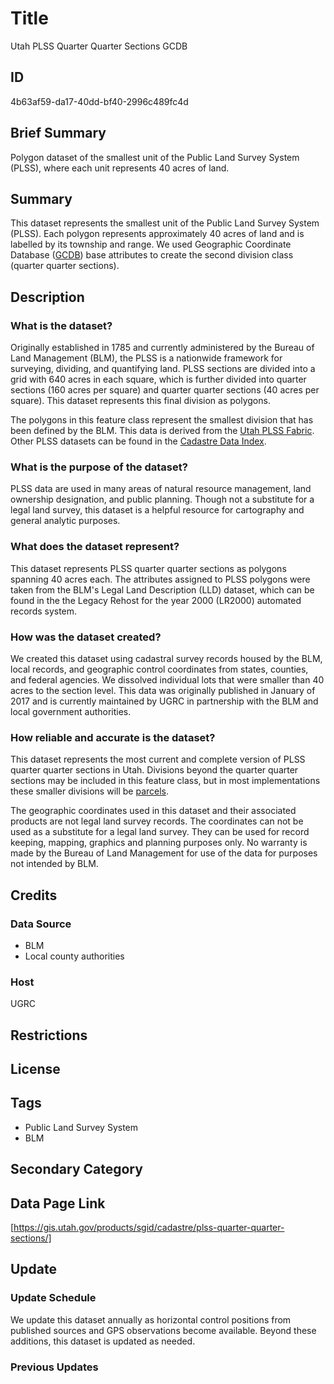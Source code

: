 # Title

Utah PLSS Quarter Quarter Sections GCDB

## ID

4b63af59-da17-40dd-bf40-2996c489fc4d

## Brief Summary

Polygon dataset of the smallest unit of the Public Land Survey System (PLSS), where each unit represents 40 acres of land.

## Summary

This dataset represents the smallest unit of the Public Land Survey System (PLSS). Each polygon represents approximately 40 acres of land and is labelled by its township and range. We used Geographic Coordinate Database ([GCDB](https://www.sciencebase.gov/catalog/item/4f4e4a7fe4b07f02db648dce)) base attributes to create the second division class (quarter quarter sections).

## Description

### What is the dataset?

Originally established in 1785 and currently administered by the Bureau of Land Management (BLM), the PLSS is a nationwide framework for surveying, dividing, and quantifying land. PLSS sections are divided into a grid with 640 acres in each square, which is further divided into quarter sections (160 acres per square) and quarter quarter sections (40 acres per square). This dataset represents this final division as polygons.

The polygons in this feature class represent the smallest division that has been defined by the BLM. This data is derived from the [Utah PLSS Fabric](https://gis.utah.gov/products/sgid/cadastre/parcel-fabric/). Other PLSS datasets can be found in the [Cadastre Data Index](https://gis.utah.gov/products/sgid/cadastre/).

### What is the purpose of the dataset?

PLSS data are used in many areas of natural resource management, land ownership designation, and public planning. Though not a substitute for a legal land survey, this dataset is a helpful resource for cartography and general analytic purposes.

### What does the dataset represent?

This dataset represents PLSS quarter quarter sections as polygons spanning 40 acres each. The attributes assigned to PLSS polygons were taken from the BLM's Legal Land Description (LLD) dataset, which can be found in the the Legacy Rehost for the year 2000 (LR2000) automated records system.

### How was the dataset created?

We created this dataset using cadastral survey records housed by the BLM, local records, and geographic control coordinates from states, counties, and federal agencies. We dissolved individual lots that were smaller than 40 acres to the section level. This data was originally published in January of 2017 and is currently maintained by UGRC in partnership with the BLM and local government authorities.

### How reliable and accurate is the dataset?

This dataset represents the most current and complete version of PLSS quarter quarter sections in Utah. Divisions beyond the quarter quarter sections may be included in this feature class, but in most implementations these smaller divisions will be [parcels](https://gis.utah.gov/products/sgid/cadastre/parcels/).

The geographic coordinates used in this dataset and their associated products are not legal land survey records. The coordinates can not be used as a substitute for a legal land survey. They can be used for record keeping, mapping, graphics and planning purposes only. No warranty is made by the Bureau of Land Management for use of the data for purposes not intended by BLM.

## Credits

### Data Source

- BLM
- Local county authorities

### Host

UGRC

## Restrictions

## License

## Tags

- Public Land Survey System
- BLM

## Secondary Category

## Data Page Link

[https://gis.utah.gov/products/sgid/cadastre/plss-quarter-quarter-sections/]

## Update

### Update Schedule

We update this dataset annually as horizontal control positions from published sources and GPS observations become available. Beyond these additions, this dataset is updated as needed.

### Previous Updates
